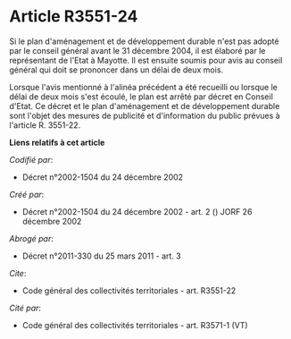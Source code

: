 # Article R3551-24

Si le plan d'aménagement et de développement durable n'est pas adopté par le conseil général avant le 31 décembre 2004, il
est élaboré par le représentant de l'Etat à Mayotte. Il est ensuite soumis pour avis au conseil général qui doit se prononcer
dans un délai de deux mois.

Lorsque l'avis mentionné à l'alinéa précédent a été recueilli ou lorsque le délai de deux mois s'est écoulé, le plan est
arrêté par décret en Conseil d'Etat. Ce décret et le plan d'aménagement et de développement durable sont l'objet des mesures
de publicité et d'information du public prévues à l'article R. 3551-22.

**Liens relatifs à cet article**

_Codifié par_:

  - Décret n°2002-1504 du 24 décembre 2002

_Créé par_:

  - Décret n°2002-1504 du 24 décembre 2002 - art. 2 () JORF 26 décembre 2002

_Abrogé par_:

  - Décret n°2011-330 du 25 mars 2011 - art. 3

_Cite_:

  - Code général des collectivités territoriales - art. R3551-22

_Cité par_:

  - Code général des collectivités territoriales - art. R3571-1 (VT)
